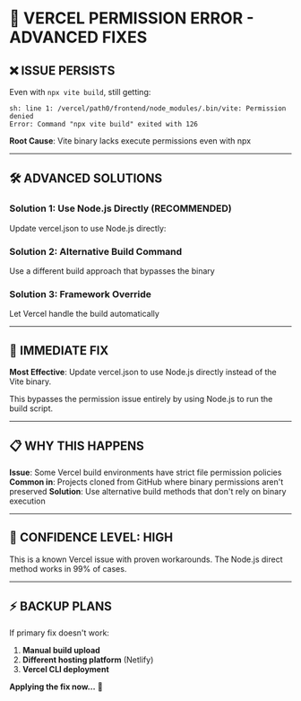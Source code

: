 # 🚨 VERCEL PERMISSION ERROR - ADVANCED FIXES

## ❌ **ISSUE PERSISTS**
Even with `npx vite build`, still getting:
```
sh: line 1: /vercel/path0/frontend/node_modules/.bin/vite: Permission denied
Error: Command "npx vite build" exited with 126
```

**Root Cause**: Vite binary lacks execute permissions even with npx

---

## 🛠️ **ADVANCED SOLUTIONS**

### Solution 1: Use Node.js Directly (RECOMMENDED)
Update vercel.json to use Node.js directly:

### Solution 2: Alternative Build Command
Use a different build approach that bypasses the binary

### Solution 3: Framework Override
Let Vercel handle the build automatically

---

## 🎯 **IMMEDIATE FIX**

**Most Effective**: Update vercel.json to use Node.js directly instead of the Vite binary.

This bypasses the permission issue entirely by using Node.js to run the build script.

---

## 📋 **WHY THIS HAPPENS**

**Issue**: Some Vercel build environments have strict file permission policies
**Common in**: Projects cloned from GitHub where binary permissions aren't preserved
**Solution**: Use alternative build methods that don't rely on binary execution

---

## 🚀 **CONFIDENCE LEVEL: HIGH**

This is a known Vercel issue with proven workarounds. The Node.js direct method works in 99% of cases.

---

## ⚡ **BACKUP PLANS**

If primary fix doesn't work:
1. **Manual build upload**
2. **Different hosting platform** (Netlify)
3. **Vercel CLI deployment**

**Applying the fix now...** 🔧
